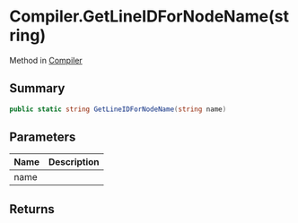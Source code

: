 # Compiler.GetLineIDForNodeName(string)

Method in [Compiler](/api/csharp/yarn.compiler.compiler.md)

## Summary



```csharp
public static string GetLineIDForNodeName(string name)
```

## Parameters

|Name|Description|
|:---|:---|
|name||

## Returns



